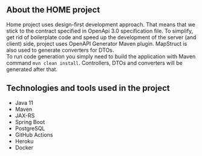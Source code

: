 ## About the HOME project
Home project uses design-first development approach.
That means that we stick to the contract specified in OpenApi 3.0 specification file.
To simplify, get rid of boilerplate code and speed up the development of the server (and client) side, project uses OpenAPI Generator Maven plugin.
MapStruct is also used to generate converters for DTOs.  
To run code generation you simply need to build the application with Maven command `mvn clean install`.
Controllers, DTOs and converters will be generated after that. 

## Technologies and tools used in the project
- Java 11
- Maven
- JAX-RS
- Spring Boot
- PostgreSQL
- GitHub Actions
- Heroku
- Docker
